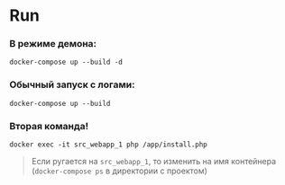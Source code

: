 # Run

### В режиме демона:
`docker-compose up --build -d`

### Обычный запуск с логами:
`docker-compose up --build`

### Вторая команда! 
`docker exec -it src_webapp_1 php /app/install.php`

> Если ругается на `src_webapp_1`, то изменить на имя контейнера (`docker-compose ps` в директории с проектом)
